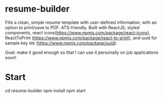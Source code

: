 # resume-builder

Fills a clean, simple resume template with user-defined information, with an option to print/save to PDF. ATS-friendly. Built with ReactJS, styled components, react icons(https://www.npmjs.com/package/react-icons), ReactToPrint (https://www.npmjs.com/package/react-to-print), and uuid for sample key ids (https://www.npmjs.com/package/uuid).

Goal: make it good enough so that I can use it personally on job applications soon!

# Start

cd resume-builder
npm install
npm start
